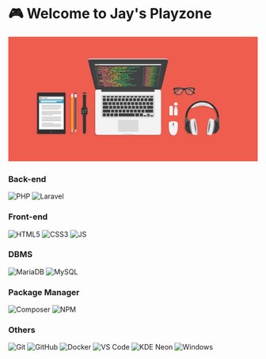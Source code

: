 # 🎮 Welcome to Jay's Playzone

![Cover](https://github.com/saidan00/saidan00/blob/master/cover-780x390.jpg)

### Back-end
![PHP](https://img.shields.io/badge/-PHP-777BB4?style=flat&logo=php&logoColor=fff)
![Laravel](https://img.shields.io/badge/-Laravel-FF2D20?style=flat&logo=laravel&logoColor=fff)

### Front-end
![HTML5](https://img.shields.io/badge/-HTML5-E34F26?style=flat&logo=ml5ht&logoColor=fff)
![CSS3](https://img.shields.io/badge/-CSS3-1572B6?style=flat&logo=css3&logoColor=fff)
![JS](https://img.shields.io/badge/-JavaScript-F7DF1E?style=flat&logo=javascript&logoColor=000)

### DBMS
![MariaDB](https://img.shields.io/badge/-MariaDB-003545?style=flat&logo=mariadb&logoColor=fff)
![MySQL](https://img.shields.io/badge/-MySQL-4479A1?style=flat&logo=mysql&logoColor=fff)

### Package Manager
![Composer](https://img.shields.io/badge/-Composer-885630?style=flat&logo=composer&logoColor=fff)
![NPM](https://img.shields.io/badge/-NPM-CB3837?style=flat&logo=npm&logoColor=fff)

### Others
![Git](https://img.shields.io/badge/-Git-F05032?style=flat&logo=git&logoColor=fff)
![GitHub](https://img.shields.io/badge/-GitHub-181717?style=flat&logo=github&logoColor=fff)
![Docker](https://img.shields.io/badge/-Docker-2496EF?style=flat&logo=docker&logoColor=fff)
![VS Code](http://img.shields.io/badge/-VS%20Code-007ACC?style=flat&logo=visual-studio-code&logoColor=fff)
![KDE Neon](http://img.shields.io/badge/-KDE%20Neon-008080?style=flat&logo=kde&logoColor=fff)
![Windows](http://img.shields.io/badge/-Windows-0078D6?style=flat&logo=windows&logoColor=fff)

<!--
**saidan00/saidan00** is a ✨ _special_ ✨ repository because its `README.md` (this file) appears on your GitHub profile.

Here are some ideas to get you started:

- 🔭 I’m currently working on ...
- 🌱 I’m currently learning ...
- 👯 I’m looking to collaborate on ...
- 🤔 I’m looking for help with ...
- 💬 Ask me about ...
- 📫 How to reach me: ...
- 😄 Pronouns: ...
- ⚡ Fun fact: ...
-->
